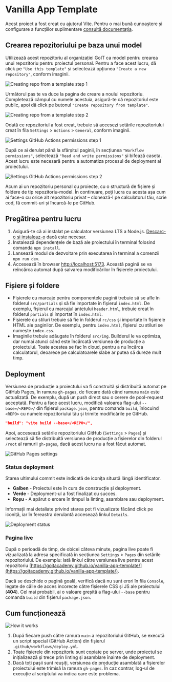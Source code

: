 # Vanilla App Template

Acest proiect a fost creat cu ajutorul Vite. Pentru o mai bună cunoaștere și
configurare a funcțiilor suplimentare
[consultă documentația](https://vitejs.dev/).

## Crearea repozitoriului pe baza unui model

Utilizează acest repozitoriu al organizației GoIT ca model pentru crearea unui
repozitoriu pentru proiectul personal. Pentru a face acest lucru, dă click pe
`"Use this template"` și selectează opțiunea `"Create a new repository"`,
conform imaginii.

![Creating repo from a template step 1](./assets/template-step-1.avif)

Următorul pas te va duce la pagina de creare a noului repozitoriu. Completează
câmpul cu numele acestuia, asigură-te că repozitoriul este public, apoi dă click
pe butonul `"Create repository from template"`.

![Creating repo from a template step 2](./assets/template-step-2.avif)

Odată ce repozitoriul a fost creat, trebuie să accesezi setările repozitoriului
creat în fila `Settings` > `Actions` > `General`, conform imaginii.

![Settings GitHub Actions permissions step 1](./assets/gh-actions-perm-1.avif)

După ce ai derulat până la sfârșitul paginii, în secțiunea
`"Workflow permissions"`, selectează `"Read and write permissions"` și bifează
caseta. Acest lucru este necesară pentru a automatiza procesul de deployment al
proiectului.

![Settings GitHub Actions permissions step 2](./assets/gh-actions-perm-2.avif)

Acum ai un repozitoriu personal cu proiecte, cu o structură de fișiere și
foldere de tip repozitoriu-model. În continuare, poți lucra cu acesta așa cum ai
face-o cu orice alt repozitoriu privat – clonează-l pe calculatorul tău, scrie
cod, fă commit-uri și încarcă-le pe GitHub.

## Pregătirea pentru lucru

1. Asigură-te că ai instalat pe calculator versiunea LTS a Node.js.
   [Descarc-o și instaleaz-o](https://nodejs.org/en/) dacă este necesar.
2. Instalează dependențele de bază ale proiectului în terminal folosind comanda
   `npm install`.
3. Lansează modul de dezvoltare prin executarea în terminal a comenzii
   `npm run dev`.
4. Accesează în browser [http://localhost:5173](http://localhost:5173). Această
   pagină se va reîncărca automat după salvarea modificărilor în fișierele
   proiectului.

## Fișiere și foldere

- Fișierele cu marcaje pentru componentele paginii trebuie să se afle în
  folderul `src/partials` și să fie importate în fișierul `index.html`. De
  exemplu, fișierul cu marcajul antetului `header.html`, trebuie creat în
  folderul `partials` și importat în `index.html`.
- Fișierele cu stiluri trebuie să fie în folderul `rc/css` și importate în
  fișierele HTML ale paginilor. De exemplu, pentru `index.html`, fișierul cu
  stiluri se numește `index.css`.
- Imaginile trebuie adăugate în folderul `src/img`. Builderul le va optimiza,
  dar numai atunci când este încărcată versiunea de producție a proiectului.
  Toate acestea se fac în cloud, pentru a nu încărca calculatorul, deoarece pe
  calculatoarele slabe ar putea să dureze mult timp.

## Deployment

Versiunea de producție a proiectului va fi construită și distribuită automat pe
GitHub Pages, în ramura `gh-pages`, de fiecare dată când ramura `main` este
actualizată. De exemplu, după un push direct sau o cerere de pool-request
acceptată. Pentru a face acest lucru, modifică valoarea flag-ului
`--base=/<REPO>/` din fișierul `package.json`, pentru comanda `build`, înlocuind
`<REPO>` cu numele repozitoriului tău și trimite modificările pe GitHub.

```json
"build": "vite build --base=/<REPO>/",
```

Apoi, accesează setările repozitoriului GitHub (`Settings` > `Pages`) și
selectează să fie distribuită versiunea de producție a fișierelor din folderul
`/root` al ramurii `gh-pages`, dacă acest lucru nu a fost făcut automat.

![GitHub Pages settings](./assets/repo-settings.avif)

### Status deployment

Starea ultimului commit este indicată de iconița situată lângă identificator.

- **Galben** - Proiectul este în curs de construcție și deployment.
- **Verde** - Deployment-ul a fost finalizat cu succes.
- **Roșu** - A apărut o eroare în timpul la linting, asamblare sau deployment.

Informații mai detaliate privind starea pot fi vizualizate făcând click pe
iconiță, iar în fereastra derulantă accesează linkul `Details`.

![Deployment status](./assets/deploy-status.avif)

### Pagina live

După o perioadă de timp, de obicei câteva minute, pagina live poate fi
vizualizată la adresa specificată în secțiunea `Settings` > `Pages` din setările
repozitoriului. De exemplu: iată linkul către versiunea live pentru acest
repozitoriu
[https://goitacademy.github.io/vanilla-app-template/](https://goitacademy.github.io/vanilla-app-template/).

Dacă se deschide o pagină goală, verifică dacă nu sunt erori în fila `Console`,
legate de căile de acces incorecte către fișierele CSS și JS ale proiectului
(**404**). Cel mai probabil, ai o valoare greșită a flag-ului `--base` pentru
comanda `build` din fișierul `package.json`.

## Cum funcționează

![How it works](./assets/how-it-works.avif)

1. După fiecare push către ramura `main` a repozitoriului GitHub, se execută un
   script special (GitHub Action) din fișierul `.github/workflows/deploy.yml`.
2. Toate fișierele din repozitoriu sunt copiate pe server, unde proiectul se
   inițializează și trece prin linting și asamblare înainte de deployment.
3. Dacă toți pașii sunt reușiți, versiunea de producție asamblată a fișierelor
   proiectului este trimisă la ramura `gh-pages`. În caz contrar, log-ul de
   execuție al scriptului va indica care este problema.
